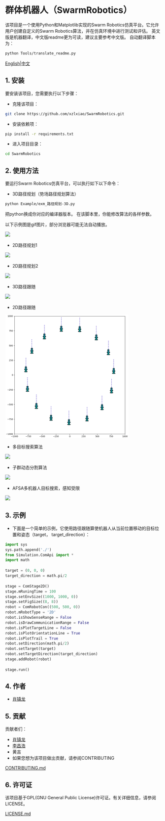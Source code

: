#  群体机器人（SwarmRobotics）

该项目是一个使用Python和Matplotlib实现的Swarm Robotics仿真平台。它允许用户创建自定义的Swarm Robotics算法，并在仿真环境中进行测试和评估。
英文版是机器翻译，中文版readme更为可读，建议主要参考中文版。
自动翻译脚本为：

```bash
python Tools/translate_readme.py
```

[English](./README.md)|[中文](./readme_chinese.md)

## 1. 安装
要安装该项目，您需要执行以下步骤：

- 克隆该项目：

```bash
git clone https://github.com/xzlxiao/SwarmRobotics.git
```
- 安装依赖项：

```bash
pip install -r requirements.txt
```

- 进入项目目录：

```bash
cd SwarmRobotics
```



## 2. 使用方法
要运行Swarm Robotics仿真平台，可以执行如下以下命令：

- 3D路径规划（势场路径规划算法）
```bash
python Example/exm_路径规划-3D.py
```

把python换成你对应的编译器版本。
在该脚本里，你能修改算法的各样参数。

以下示例图是gif图片，部分浏览器可能无法自动播放。

![](Resource/path_planning_3d.gif)

- 2D路径规划1

![](Resource/path_planning_2d.gif)

- 2D路径规划2

![](Resource/path_planning_2d_2.gif)

- 3D路径跟随

![](Resource/path_following_3d.gif)

- 2D路径跟随

![](Resource/path_following_2d.gif)

- 多目标搜索算法

![](Resource/multi_target_search.gif)

- 子群动态分割算法

![](Resource/subgroup_split.gif)

- AFSA多机器人目标搜索，感知受限

![](Resource/AFSA.gif)


## 3. 示例
- 下面是一个简单的示例，它使用路径跟随算使机器人从当前位置移动的目标位置和姿态（target， target_direction）：

```python
import sys
sys.path.append('./')
from Simulation.ComApi import *
import math

target = (0, 0, 0)
target_direction = math.pi/2

stage = ComStage2D()
stage.mRuningTime = 100
stage.setEnvSize((1000, 1000, 0))
stage.setFigSize((8, 8))
robot = ComRobotCon((500, 500, 0))
robot.mRobotType = '2D'
robot.isShowSenseRange = False
robot.isDrawCommunicationRange = False 
robot.isPlotTargetLine = False
robot.isPlotOrientationLine = True
robot.isPlotTrail = True
robot.setDirection(math.pi/2)
robot.setTarget(target)
robot.setTargetDirection(target_direction)
stage.addRobot(robot)

stage.run()
```

## 4. 作者
- [肖镇龙](https://github.com/xzlxiao)

## 5. 贡献
贡献者们：

- [肖镇龙](https://github.com/xzlxiao)
- [李昌浩](https://github.com/Pekachiu)
- 黄吉
- 如果您想为该项目做出贡献，请参阅CONTRIBUTING

[CONTRIBUTING.md]()

## 6. 许可证
该项目基于GPL(GNU General Public License)许可证。有关详细信息，请参阅LICENSE。

[LICENSE.md](./LICENSE)